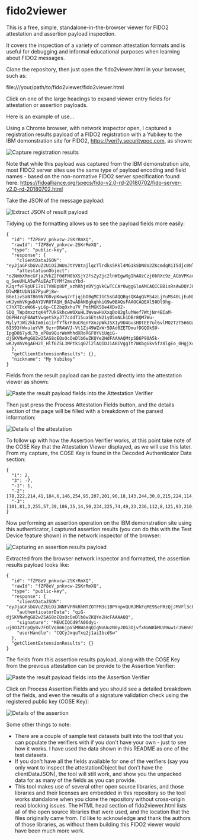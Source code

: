 # fido2viewer

This is a free, simple, standalone-in-the-browser viewer for FIDO2 attestation and assertion payload inspection.

It covers the inspection of a variety of common attestation formats and is useful for debugging and informal educational purposes when learning about FIDO2 messages.

Clone the repository, then just open the fido2viewer.html in your browser, such as:

file:///your/path/to/fido2viewer/fido2viewer.html

Click on one of the large headings to expand viewer entry fields for attestation or assertion payloads.

Here is an example of use...

Using a Chrome browser, with network inspector open, I captured a registration results payload of a FIDO2 registration with a Yubikey to the IBM demonstration site for FIDO2, https://verify.securitypoc.com, as shown:

![Capture registration results](readme_images/screen1.jpg)

Note that while this payload was captured from the IBM demonstration site, most FIDO2 server sites use the same type of payload encoding and field names - based on the non-normative FIDO2 server specification found here: https://fidoalliance.org/specs/fido-v2.0-rd-20180702/fido-server-v2.0-rd-20180702.html


Take the JSON of the message payload:

![Extract JSON of result payload](readme_images/screen2.jpg)

Tidying up the formatting allows us to see the payload fields more easily:

```
{
  "id": "fZP8eV_pnkvcw-2SKrRmXQ",
  "rawId": "fZP8eV_pnkvcw-2SKrRmXQ",
  "type": "public-key",
  "response": {
    "clientDataJSON": "eyJjaGFsbGVuZ2UiOiJWUnJtYV8tajlqcTlrdks5Rkl4MG1kSDN0V2ZKcmdqR1I5djc0NlE0M0NNIiwib3JpZ2luIjoiaHR0cHM6Ly92ZXJpZnkuc2VjdXJpdHlwb2MuY29tIiwidHlwZSI6IndlYmF1dGhuLmNyZWF0ZSJ9",
    "attestationObject": "o2NmbXRmcGFja2VkZ2F0dFN0bXSjY2FsZyZjc2lnWEgwRgIhAOzCzj0kRXc9z_AGbVPKaqto3YDrO3X-q_SeuUHLA5wPAiEAzTlYMf2mvzYbd-K2qrfvF9pUF17o1TVWBp8Uf_xzhRhjeDVjgVkCwTCCAr0wggGloAMCAQICBBisRsAwDQYJKoZIhvcNAQELBQAwLjEsMCoGA1UEAxMjWXViaWNvIFUyRiBSb290IENBIFNlcmlhbCA0NTcyMDA2MzEwIBcNMTQwODAxMDAwMDAwWhgPMjA1MDA5MDQwMDAwMDBaMG4xCzAJBgNVBAYTAlNFMRIwEAYDVQQKDAlZdWJpY28gQUIxIjAgBgNVBAsMGUF1dGhlbnRpY2F0b3IgQXR0ZXN0YXRpb24xJzAlBgNVBAMMHll1YmljbyBVMkYgRUUgU2VyaWFsIDQxMzk0MzQ4ODBZMBMGByqGSM49AgEGCCqGSM49AwEHA0IABHnqOyx8SXAQYiMM0j_rYOUpMXHUg_EAvoWdaw-DlwMBtUbN1G7PyuPj8w-B6e1ivSaNTB69N7O8vpKowq7rTjqjbDBqMCIGCSsGAQQBgsQKAgQVMS4zLjYuMS40LjEuNDE0ODIuMS43MBMGCysGAQQBguUcAgEBBAQDAgUgMCEGCysGAQQBguUcAQEEBBIEEMtpSB6P90A5k-wKJymhVKgwDAYDVR0TAQH_BAIwADANBgkqhkiG9w0BAQsFAAOCAQEAl50Dl9hg-C7hXTEceW66-yL6p-CE2bq0xhu7V_PmtMGKSDe4XDxO2-SDQ_TWpdmxztqK4f7UkSkhcwWOXuHL3WvawHVXxqDo02gluhWef7WtjNr4BIaM-Q6PH4rqF8AWtVwqetSXyJT7cddT15uaSEtsN21yO5mNLh1DBr8QM7Wu-Myly7JWi2kkIm0io1irfYfkrF8uCRqnFXnzpWkJSX1y9U4GusHDtEE7ul6vlMO2TzT566Qay2rig3dtNkZTeEj-6IS93fWxuleYVM_9zrrDRAWVJ-Vt1Zj49WZxWr5DAd0ZETDmufDGQDkSU-IpgD867ydL7b_eP8u9QurWeWhhdXRoRGF0YViUqiG-djSKVNwMgGU2w25AS8oEQsOcOeDlb6wZKQYe2HdFAAAAQMtpSB6P90A5k-wKJymhVKgAEH2T_Hlf6Z5L3MPtkiq0Zl2lAQIDJiABIVggTt7WKbgGkv5fz8lgEo_0HgjX4HIuhDmgsdjHW5YYgFciWCBlUQP_OSe6Iw4y6uFKMRfscAh5XdLZTG6jT4LMSwh6WA"
  },
  "getClientExtensionResults": {},
  "nickname": "My Yubikey"
}
```


Fields from the result payload can be pasted directly into the attestation viewer as shown:

![Paste the result payload fields into the Attestation Verifier](readme_images/screen3.jpg)


Then just press the Process Attestation Fields button, and the details section of the page will be filled with a breakdown of the parsed information:

![Details of the attestation](readme_images/screen4.jpg)


To follow up with how the Assertion Verifier works, at this point take note of the COSE Key that the Attestation Viewer displayed, as we will use this later. From my capture, the COSE Key is found in the Decoded Authenticator Data section:

```
{
  "1": 2,
  "3": -7,
  "-1": 1,
  "-2": [78,222,214,41,184,6,146,254,95,207,201,96,18,143,244,30,8,215,224,114,46,132,57,160,177,216,199,91,150,24,128,87],
  "-3": [101,81,3,255,57,39,186,35,14,50,234,225,74,49,23,236,112,8,121,93,210,217,76,110,163,79,130,204,75,8,122,88]
}
```


Now performing an assertion operation on the IBM demonstration site using this authenticator, I captured assertion results (you can do this with the Test Device feature shown) in the network inspector of the browser:

![Capturing an assertion results payload](readme_images/screen5.jpg)

Extracted from the browser network inspector and formatted, the assertion results payload looks like:

```
{
  "id": "fZP8eV_pnkvcw-2SKrRmXQ",
  "rawId": "fZP8eV_pnkvcw-2SKrRmXQ",
  "type": "public-key",
  "response": {
    "clientDataJSON": "eyJjaGFsbGVuZ2UiOiJNNFVFRkRhMTZOTFM3c1BPYnpvQURJMkFqME9SeFRzQjJMVFl3cFlVcXBvIiwib3JpZ2luIjoiaHR0cHM6Ly92ZXJpZnkuc2VjdXJpdHlwb2MuY29tIiwidHlwZSI6IndlYmF1dGhuLmdldCJ9",
    "authenticatorData": "qiG-djSKVNwMgGU2w25AS8oEQsOcOeDlb6wZKQYe2HcFAAAAQQ",
    "signature": "MEUCIQCd9fA06dyi-uj0O3ZtrpQy8v7FOlVq8m6jpV5MBWa8qQIgNoUuzN0yJOG3DjvfxNaWKbMUV9uw1rJ5HnR55FRSpXQ",
    "userHandle": "CQCyJxquTxq2j1aiIbcdSw"
  },
  "getClientExtensionResults": {}
}
```


The fields from this assertion results payload, along with the COSE Key from the previous attestation can be provide to the Assertion Verifier:

![Paste the result payload fields into the Assertion Verifier](readme_images/screen6.jpg)


Click on Process Assertion Fields and you should see a detailed breakdown of the fields, and even the results of a signature validation check using the registered public key (COSE Key):

![Details of the assertion](readme_images/screen7.jpg)

Some other things to note:

* There are a couple of sample test datasets built into the tool that you can populate the verifiers with if you don't have your own - just to see how it works. I have used the data shown in this README as one of the test datasets.
* If you don't have all the fields available for one of the verifiers (say you only want to inspect the attestationObject but don't have the clientDataJSON), the tool will still work, and show you the unpacked data for as many of the fields as you can provide.
* This tool makes use of several other open source libraries, and those libraries and their licenses are embedded in this repository so the tool works standalone when you clone the repository without cross-origin read blocking issues. The HTML head section of fido2viewer.html lists all of the open source libraries that were used, and the location that the files originally came from. I'd like to acknowledge and thank the authors of those libraries, as without them building this FIDO2 viewer would have been much more work.




